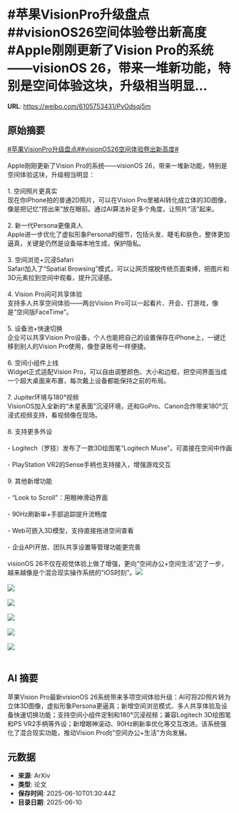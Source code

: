 # #苹果VisionPro升级盘点##visionOS26空间体验卷出新高度#Apple刚刚更新了Vision Pro的系统——visionOS 26，带来一堆新功能，特别是空间体验这块，升级相当明显...

**URL**: https://weibo.com/6105753431/PvOdsqj5m

## 原始摘要

<a href="https://m.weibo.cn/search?containerid=231522type%3D1%26t%3D10%26q%3D%23%E8%8B%B9%E6%9E%9CVisionPro%E5%8D%87%E7%BA%A7%E7%9B%98%E7%82%B9%23&amp;extparam=%23%E8%8B%B9%E6%9E%9CVisionPro%E5%8D%87%E7%BA%A7%E7%9B%98%E7%82%B9%23" data-hide=""><span class="surl-text">#苹果VisionPro升级盘点#</span></a><a href="https://m.weibo.cn/search?containerid=231522type%3D1%26t%3D10%26q%3D%23visionOS26%E7%A9%BA%E9%97%B4%E4%BD%93%E9%AA%8C%E5%8D%B7%E5%87%BA%E6%96%B0%E9%AB%98%E5%BA%A6%23&amp;extparam=%23visionOS26%E7%A9%BA%E9%97%B4%E4%BD%93%E9%AA%8C%E5%8D%B7%E5%87%BA%E6%96%B0%E9%AB%98%E5%BA%A6%23" data-hide=""><span class="surl-text">#visionOS26空间体验卷出新高度#</span></a><br><br>Apple刚刚更新了Vision Pro的系统——visionOS 26，带来一堆新功能，特别是空间体验这块，升级相当明显：<br><br>1. 空间照片更真实  <br>    现在你iPhone拍的普通2D照片，可以在Vision Pro里被AI转化成立体的3D图像，像是把记忆“捞出来”放在眼前。通过AI算法补足多个角度，让照片“活”起来。<br>    <br>2. 新一代Persona更像真人  <br>    Apple进一步优化了虚拟形象Persona的细节，包括头发、睫毛和肤色，整体更加逼真，关键是仍然是设备端本地生成，保护隐私。<br>    <br>3. 空间浏览+沉浸Safari  <br>    Safari加入了“Spatial Browsing”模式，可以让网页摆脱传统页面束缚，把图片和3D元素拉到空间中观看，提升沉浸感。<br>    <br>4. Vision Pro间可共享体验  <br>    支持多人共享空间体验——两台Vision Pro可以一起看片、开会、打游戏，像是“空间版FaceTime”。<br>    <br>5. 设备池+快速切换  <br>    企业可以共享Vision Pro设备，个人也能把自己的设置保存在iPhone上，一键迁移到别人的Vision Pro使用，像登录账号一样便捷。<br>    <br>6. 空间小组件上线  <br>    Widget正式适配Vision Pro，可以自由调整颜色、大小和边框，把空间界面当成一个超大桌面来布置，每次戴上设备都能保持之前的布局。<br>    <br>7. Jupiter环境与180°视频  <br>    VisionOS加入全新的“木星表面”沉浸环境，还和GoPro、Canon合作带来180°沉浸式视频支持，看视频像在现场。<br>    <br>8. 支持更多外设<br>    <br>    - Logitech（罗技）发布了一款3D绘图笔“Logitech Muse”，可直接在空间中作画<br>        <br>    - PlayStation VR2的Sense手柄也支持接入，增强游戏交互<br>        <br>9. 其他新增功能<br>    <br>    - “Look to Scroll”：用眼神滑动界面<br>        <br>    - 90Hz刷新率+手部追踪提升流畅度<br>        <br>    - Web可嵌入3D模型，支持直接拖进空间查看<br>        <br>    - 企业API开放、团队共享设置等管理功能更完善<br>        <br>visionOS 26不仅在视觉体验上做了增强，更向“空间办公+空间生活”迈了一步，越来越像是个混合现实操作系统的“iOS时刻”。<img style="" src="https://tvax1.sinaimg.cn/large/006Fd7o3ly1i29mt2qytlj30p00e2462.jpg" referrerpolicy="no-referrer"><br><br><img style="" src="https://tvax2.sinaimg.cn/large/006Fd7o3ly1i29mqx1deoj30p00e2n1n.jpg" referrerpolicy="no-referrer"><br><br><img style="" src="https://tvax2.sinaimg.cn/large/006Fd7o3ly1i29mrf4f1rj30p00e27aa.jpg" referrerpolicy="no-referrer"><br><br><img style="" src="https://tvax4.sinaimg.cn/large/006Fd7o3ly1i29mrxah3ij30p00e2wh0.jpg" referrerpolicy="no-referrer"><br><br><img style="" src="https://tvax1.sinaimg.cn/large/006Fd7o3ly1i29msd89icj30p00e2dmq.jpg" referrerpolicy="no-referrer"><br><br><img style="" src="https://tvax4.sinaimg.cn/large/006Fd7o3ly1i29mskyl94j30p00e2gq0.jpg" referrerpolicy="no-referrer"><br><br>

## AI 摘要

苹果Vision Pro最新visionOS 26系统带来多项空间体验升级：AI可将2D照片转为立体3D图像，虚拟形象Persona更逼真；新增空间浏览模式、多人共享体验及设备快速切换功能；支持空间小组件定制和180°沉浸视频；兼容Logitech 3D绘图笔和PS VR2手柄等外设；新增眼神滚动、90Hz刷新率优化等交互改进。该系统强化了混合现实功能，推动Vision Pro向"空间办公+生活"方向发展。

## 元数据

- **来源**: ArXiv
- **类型**: 论文
- **保存时间**: 2025-06-10T01:30:44Z
- **目录日期**: 2025-06-10
